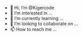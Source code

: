 - 👋 Hi, I’m @Kigercode
- 👀 I’m interested in ...
- 🌱 I’m currently learning ...
- 💞️ I’m looking to collaborate on ...
- 📫 How to reach me ...

<!---
Kigercode/Kigercode is a ✨ special ✨ repository because its `README.md` (this file) appears on your GitHub profile.
You can click the Preview link to take a look at your changes.
--->
